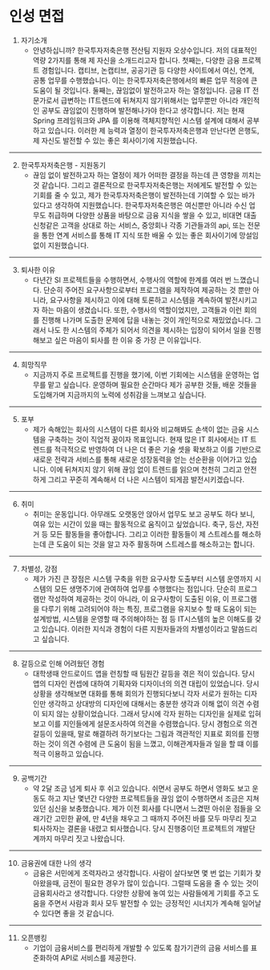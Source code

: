 # 인성 면접
1. 자기소개
	- 안녕하십니까? 한국투자저축은행 전산팀 지원자 오상수입니다. 저의 대표적인 역량 2가지를 통해 제 자신을 소개드리고자 합니다. 첫째는, 다양한 금융 프로젝트 경험입니다. 캡티브, 논캡티브, 공공기관 등 다양한 사이트에서 여신, 연계, 공통 업무를 수행했습니다. 이는 한국투자저축은행에서의 빠른 업무 적응에 큰 도움이 될 것입니다. 둘째는, 끊임없이 발전하고자 하는 열정입니다. 금융 IT 전문가로서 급변하는 IT트렌드에 뒤쳐지지 않기위해서는 업무뿐만 아니라 개인적인 공부도 끊임없이 진행하며 발전해나가야 한다고 생각합니다. 저는 현재 Spring 프레임워크와 JPA 를 이용해 객체지향적인 시스템 설계에 대해서 공부하고 있습니다. 이러한 제 능력과 열정이 한국투자저축은행과 만난다면 은행도, 제 자신도 발전할 수 있는 좋은 회사이기에 지원했습니다. 
- - - -
2. 한국투자저축은행 - 지원동기
	- 끊임 없이 발전하고자 하는 열정이 제가 어떠한 결정을 하는데 큰 영향을 끼치는 것 같습니다. 그리고 결론적으로 한국투자저축은행는 저에게도 발전할 수 있는 기회를 줄 수 있고, 제가 한국투자저축은행이 발전하는데 기여할 수 있는 바가 있다고 생각하여 지원했습니다. 한국투자저축은행은 여신뿐만 아니라 수신 업무도 취급하며 다양한 상품을 바탕으로 금융 지식을 쌓을 수 있고, 비대면 대출신청같은 고객을 상대로 하는 서비스, 중앙회나 각종 기관들과의 api, 또는 전문을 통한 연계 서비스를 통해 IT 지식 또한 배울 수 있는 좋은 회사이기에 망설임 없이 지원했습니다.  
- - - -
3. 퇴사한 이유
	- 다년간 SI 프로젝트들을 수행하면서, 수행사의 역할에 한계를 여러 번 느꼈습니다. 단순히 주어진 요구사항으로부터 프로그램을 제작하여 제공하는 것 뿐만 아니라, 요구사항을 제시하고 이에 대해 토론하고 시스템을 계속하여 발전시키고자 하는 마음이 생겼습니다. 또한, 수행사의 역할이었지만, 고객들과 이런 회의를 진행해 나가며 도출한 문제에 답을 내놓는 것이 개인적으로 재밌었습니다.  그래서 나도 한 시스템의 주체가 되어서 의견을 제시하는 입장이 되어서 일을 진행해보고 싶은 마음이 퇴사를 한 이유 중 가장 큰 이유입니다.
- - - -
4. 희망직무
	-  지금까지 주로 프로젝트를 진행을 했기에, 이번 기회에는 시스템을 운영하는 업무를 맡고 싶습니다. 운영하며 필요한 순간마다 제가 공부한 것들, 배운 것들을 도입해가며 지금까지의 노력에 성취감을 느껴보고 싶습니다.
- - - -
5. 포부
	- 제가 속해있는 회사의 시스템이 다른 회사와 비교해봐도 손색이 없는 금융 시스템을 구축하는 것이  직업적 꿈이자 목표입니다. 현재 많은 IT 회사에서는 IT 트렌드를 적극적으로 반영하여 더 나은 더 좋은 기술 셋을 확보하고 이를 기반으로 새로운 전략과 서비스를 통해 새로운 성장동력을 얻는 선순환을 이어가고 있습니다. 이에 뒤쳐지지 않기 위해 끊임 없이 트렌드를 읽으며 천천히 그리고 안전하게 그리고 꾸준히 계속해서 더 나은 시스템이 되게끔 발전시키겠습니다.
- - - -
6.  취미
	- 취미는 운동입니다. 아무래도 오랫동안 앉아서 업무도 보고 공부도 하다 보니, 여유 있는 시간이 있을 때는 활동적으로 움직이고 싶었습니다. 축구, 등산, 자전거 등 모든 활동들을 좋아합니다. 그리고 이러한 활동들이 제 스트레스를 해소하는데 큰 도움이 되는 것을 알고 자주 활동하며 스트레스를 해소하고는 합니다.
- - - -
7. 차별성, 강점
	- 제가 가진 큰 장점은 시스템 구축을 위한 요구사항 도출부터 시스템 운영까지 시스템의 모든 생명주기에 관여하여 업무를 수행했다는 점입니다.  단순히 프로그램만 작성하여 제공하는 것이 아니라, 이 요구사항이 도출된 이유, 이 프로그램을 다루기 위해 고려되어야 하는 특징, 프로그램을 유지보수 할 때 도움이 되는 설계방법, 시스템을 운영할 때 주의해야하는 점 등 IT시스템의 높은 이해도를 갖고 있습니다. 이러한 지식과 경험이 다른 지원자들과의 차별성이라고 말씀드리고 싶습니다.
- - - -
8. 갈등으로 인해 어려웠던 경험
	- 대학생때 안드로이드 앱을 런칭할 때 팀원간 갈등을 겪은 적이 있습니다. 당시 앱의 디자인 컨셉에 대하여 기획자와 디자이너의 의견 대립이 있었습니다. 당시 상황을 생각해보면 대화를 통해 회의가 진행되다보니 각자 서로가 원하는 디자인만 생각하고 상대방의 디자인에 대해서는 충분한 생각과 이해 없이 의견 수렴이 되지 않는 상황이었습니다. 그래서 당시에 각자 원하는 디자인을 실제로 입혀보고 이를 지인들에게 설문조사하여 의견을 수렴했습니다. 당시 경험으로 의견 갈등이 있을때, 말로 해결하려 하기보다는 그림과 객관적인 지표로 회의를 진행하는 것이 의견 수렴에 큰 도움이 됨을 느꼈고, 이해관계자들과 일을 할 떄 이를 적극 이용하고 있습니다.
- - - -
9. 공백기간
	- 약 2달 조금 넘게 퇴사 후 쉬고 있습니다. 쉬면서 공부도 하면서 영화도 보고 운동도 하고 지난 몇년간 다양한 프로젝트들을 끊임 없이 수행하면서 조금은 지쳐있던 심신을 보충했습니다. 제가 이전 회사를 다니면서 느겼떤 아쉬운 점들을 오래기간 고민한 끝에, 만 4년을 채우고 그 때까지 주어진 바를 모두 마무리 짓고 퇴사하자는 결론을 내렸고 퇴사했습니다. 당시 진행중이던 프로젝트의 개발단계까지 마무리 짓고 나왔습니다. 
- - - -
10. 금융권에 대한 나의 생각
	- 금융은 서민에게 조력자라고 생각합니다. 사람이 살다보면 몇 번 없는 기회가 찾아왔을때, 금전이 필요한 경우가 많이 있습니다. 그럴때 도움을 줄 수 있는 것이 금융회사라고 생각합니다. 다양한 상황에 놓여 있는 사람들에게 기회를 주고 도움을 주면서 사람과 회사 모두 발전할 수 있는 긍정적인 시너지가 계속해 일어날 수 있다면 좋을 것 같습니다.
- - - -
11. 오픈뱅킹
	- 기업이 금융서비스를 편리하게 개발할 수 있도록 참가기관의 금융 서비스를 표준화하여 API로 서비스를 제공한다.